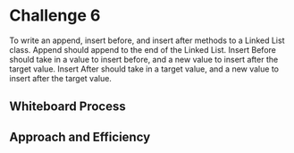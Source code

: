 # Challenge 6

To write an append, insert before, and insert after methods to a Linked List class. Append should
append to the end of the Linked List. Insert Before should take in a value to insert before, and a new value to insert after the target value. Insert After should take in a target value, and a new value to insert after the target value.

## Whiteboard Process


## Approach and Efficiency

